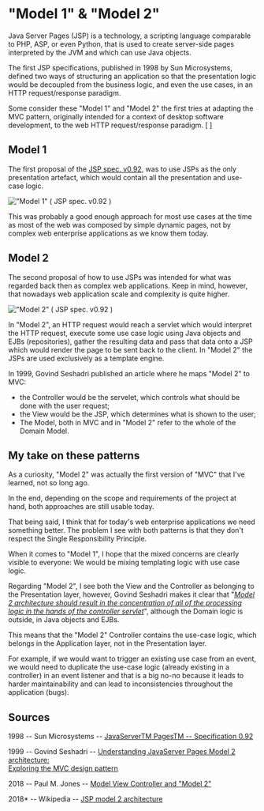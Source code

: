 # "Model 1" & "Model 2"

Java Server Pages (JSP) is a technology, a scripting language comparable
to PHP, ASP, or even Python, that is used to create server-side pages
interpreted by the JVM and which can use Java objects.

The first JSP specifications, published in 1998 by Sun Microsystems,
defined two ways of structuring an application so that the presentation
logic would be decoupled from the business logic, and even the use
cases, in an HTTP request/response paradigm.

Some consider these "Model 1" and "Model 2" the first tries at adapting
the MVC pattern, originally intended for a context of desktop software
development, to the web HTTP request/response paradigm. [ ]

## Model 1

The first proposal of the [JSP spec.
v0.92](http://www.kirkdorffer.com/jspspecs/jsp092.html#model), was to
use JSPs as the only presentation artefact, which would contain all the
presentation and use-case logic.

!["Model 1" ( [JSP spec.
v0.92](http://www.kirkdorffer.com/jspspecs/jsp092.html#model)
)](https://herbertograca.files.wordpress.com/2018/08/beans.jpg?w=1100)

This was probably a good enough approach for most use cases at the time
as most of the web was composed by simple dynamic pages, not by complex
web enterprise applications as we know them today.

## Model 2

The second proposal of how to use JSPs was intended for what was
regarded back then as complex web applications. Keep in mind, however,
that nowadays web application scale and complexity is quite higher.

!["Model 2" ( [JSP spec.
v0.92](http://www.kirkdorffer.com/jspspecs/jsp092.html#model)
)](https://herbertograca.files.wordpress.com/2018/08/scenario2.jpg?w=1100)

In "Model 2", an HTTP request would reach a servlet which would
interpret the HTTP request, execute some use case logic using Java
objects and EJBs (repositories), gather the resulting data and pass that
data onto a JSP which would render the page to be sent back to the
client. In "Model 2" the JSPs are used exclusively as a template engine.

In 1999, Govind Seshadri published an article where he maps "Model 2" to
MVC:

- the Controller would be the servelet, which controls what should be
  done with the user request;
- the View would be the JSP, which determines what is shown to the
  user;
- The Model, both in MVC and in "Model 2" refer to the whole of the
  Domain Model.

## My take on these patterns

As a curiosity, "Model 2" was actually the first version of "MVC" that
I've learned, not so long ago.

In the end, depending on the scope and requirements of the project at
hand, both approaches are still usable today.

That being said, I think that for today's web enterprise applications we
need something better. The problem I see with both patterns is that they
don't respect the Single Responsibility Principle.

When it comes to "Model 1", I hope that the mixed concerns are clearly
visible to everyone: We would be mixing templating logic with use case
logic.

Regarding "Model 2", I see both the View and the Controller as belonging
to the Presentation layer, however, Govind Seshadri makes it clear that
"_[Model 2 architecture should result in the concentration of all of the processing logic in the hands of the controller servlet](https://www.javaworld.com/article/2076557/java-web-development/understanding-javaserver-pages-model-2-architecture.html?page=2)_", although the Domain logic is outside, in Java objects and EJBs.

This means that the "Model 2" Controller contains the use-case logic,
which belongs in the Application layer, not in the Presentation layer.

For example, if we would want to trigger an existing use case from an
event, we would need to duplicate the use-case logic (already existing
in a controller) in an event listener and that is a big no-no because it
leads to harder maintainability and can lead to inconsistencies
throughout the application (bugs).

## **Sources**

1998 -- Sun Microsystems -- [JavaServerTM PagesTM -- Specification
0.92](http://www.kirkdorffer.com/jspspecs/jsp092.html)

1999 -- Govind Seshadri -- [Understanding JavaServer Pages Model 2
architecture:](https://www.javaworld.com/article/2076557/java-web-development/understanding-javaserver-pages-model-2-architecture.html)\
[Exploring the MVC design
pattern](https://www.javaworld.com/article/2076557/java-web-development/understanding-javaserver-pages-model-2-architecture.html)

2018 -- Paul M. Jones -- [Model View Controller and "Model
2"](https://github.com/pmjones/adr/blob/master/MVC-MODEL-2.md)

2018\* -- Wikipedia -- [JSP model 2
architecture](https://en.wikipedia.org/wiki/JSP_model_2_architecture)
